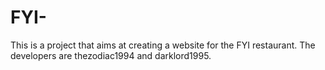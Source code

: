 # FYI-
This is a project that aims at creating a website for the FYI restaurant. The developers are thezodiac1994 and darklord1995.
